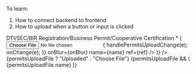 To learn:

1. How to connect backend to frontend
2. How to upload when a button or input is clicked

<label htmlFor="permitsUpload" className="block mb-2">
				DTI/SEC/BIR Registration/Business Permit/Cooperative Certification
				<span className="text-red-400">*</span>
			</label>
			<Controller
				name="permitsUpload"
				control={control}
				rules={{ required: true }}
				defaultValue=""
				render={({ field: { onChange, onBlur, name, ref } }) => (
					<input
						type="file"
						id="permitsUpload"
						accept=".jpg,.png,.jpeg"
						className="hidden"
						onChange={(e) => {
							handlePermitsUploadChange(e);
							onChange(e);
						}}
						onBlur={onBlur}
						name={name}
						ref={ref}
					/>
				)}
			/>
			<label
				htmlFor="permitsUpload"
				className={`px-4 py-2 mb-10 bg-blue-500 text-white rounded cursor-pointer inline-block ${
					permitsUploadFile ? "pointer-events-none bg-slate-500 opacity-50" : ""
				}`}
			>
				{permitsUploadFile ? "Uploaded" : "Choose File"}
			</label>
			{permitsUploadFile && (
				<span className="ms-2">{permitsUploadFile.name}</span>
			)}
